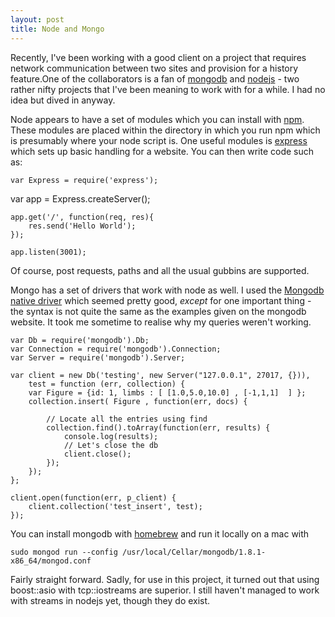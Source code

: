 ```yaml
---
layout: post
title: Node and Mongo
---
```


Recently, I've been working with a good client on a project that requires network communication between two sites and provision for a history feature.One of the collaborators is a fan of [mongodb](http://www.mongodb.org/) and [nodejs](http://nodejs.org/) - two rather nifty projects that I've been meaning to work with for a while. I had no idea but dived in anyway.


Node appears to have a set of modules which you can install with [npm](http://npmjs.org/). These modules are placed within the directory in which you run npm which is presumably where your node script is. One useful modules is [express](http://expressjs.com/) which sets up basic handling for a website. You can then write code such as:

	var Express = require('express');
  var app = Express.createServer();

	app.get('/', function(req, res){
    	res.send('Hello World');
	});

	app.listen(3001);


Of course, post requests, paths and all the usual gubbins are supported.


Mongo has a set of drivers that work with node as well. I used the [Mongodb native driver](https://github.com/christkv/node-mongodb-native) which seemed pretty good, *except* for one important thing - the syntax is not quite the same as the examples given on the mongodb website. It took me sometime to realise why my queries weren't working.

	var Db = require('mongodb').Db;
	var Connection = require('mongodb').Connection;
	var Server = require('mongodb').Server;

	var client = new Db('testing', new Server("127.0.0.1", 27017, {})),
		test = function (err, collection) {
		var Figure = {id: 1, limbs : [ [1.0,5.0,10.0] , [-1,1,1]  ] };
		collection.insert( Figure , function(err, docs) {

        	// Locate all the entries using find
        	collection.find().toArray(function(err, results) {
				console.log(results);    
				// Let's close the db
				client.close();
        	});
		});
    };

	client.open(function(err, p_client) {
  		client.collection('test_insert', test);
	});


You can install mongodb with [homebrew](https://github.com/mxcl/homebrew) and run it locally on a mac with 

	sudo mongod run --config /usr/local/Cellar/mongodb/1.8.1-x86_64/mongod.conf

Fairly straight forward. Sadly, for use in this project, it turned out that using boost::asio with tcp::iostreams are superior. I still haven't managed to work with streams in nodejs yet, though they do exist.
